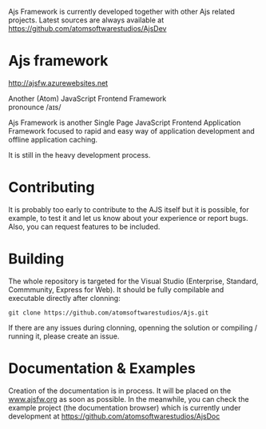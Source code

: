 ﻿Ajs Framework is currently developed together with other Ajs related projects. Latest sources are always available at https://github.com/atomsoftwarestudios/AjsDev

# Ajs framework

http://ajsfw.azurewebsites.net

Another (Atom) JavaScript Frontend Framework<br />
pronounce /aɪs/

Ajs Framework is another Single Page JavaScript Frontend Application Framework focused to rapid and easy way of application development and offline application caching.

It is still in the heavy development process.

# Contributing

It is probably too early to contribute to the AJS itself but it is possible, for example, to test it and let us know about your experience or report bugs. Also, you can request features to be included.

# Building

The whole repository is targeted for the Visual Studio (Enterprise, Standard, Commmunity, Express for Web). It should be fully compilable and executable directly after clonning:

```
git clone https://github.com/atomsoftwarestudios/Ajs.git
```

If there are any issues during clonning, openning the solution or compiling / running it, please create an issue.

# Documentation & Examples

Creation of the documentation is in process. It will be placed on the www.ajsfw.org as soon as possible. In the meanwhile, you can check the example project (the documentation browser) which is currently under development at https://github.com/atomsoftwarestudios/AjsDoc
